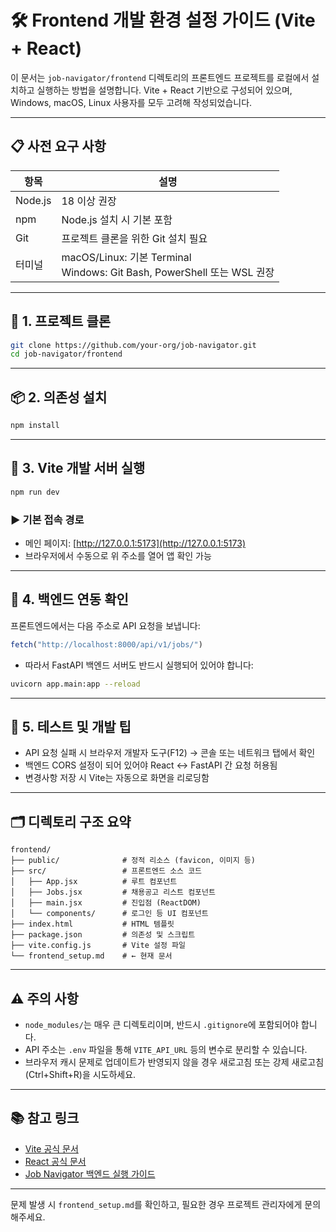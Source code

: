 # 🛠️ Frontend 개발 환경 설정 가이드 (Vite + React)

이 문서는 `job-navigator/frontend` 디렉토리의 프론트엔드 프로젝트를 로컬에서 설치하고 실행하는 방법을 설명합니다. Vite + React 기반으로 구성되어 있으며, Windows, macOS, Linux 사용자를 모두 고려해 작성되었습니다.

---

## 📋 사전 요구 사항

| 항목      | 설명                                                                  |
| ------- | ------------------------------------------------------------------- |
| Node.js | 18 이상 권장                                                            |
| npm     | Node.js 설치 시 기본 포함                                                  |
| Git     | 프로젝트 클론을 위한 Git 설치 필요                                               |
| 터미널     | macOS/Linux: 기본 Terminal<br>Windows: Git Bash, PowerShell 또는 WSL 권장 |

---

## 📁 1. 프로젝트 클론

```bash
git clone https://github.com/your-org/job-navigator.git
cd job-navigator/frontend
```

---

## 📦 2. 의존성 설치

```bash
npm install
```

---

## 🚀 3. Vite 개발 서버 실행

```bash
npm run dev
```

### ▶️ 기본 접속 경로

* 메인 페이지: [http://127.0.0.1:5173](http://127.0.0.1:5173)
* 브라우저에서 수동으로 위 주소를 열어 앱 확인 가능

---

## 🔗 4. 백엔드 연동 확인

프론트엔드에서는 다음 주소로 API 요청을 보냅니다:

```js
fetch("http://localhost:8000/api/v1/jobs/")
```

* 따라서 FastAPI 백엔드 서버도 반드시 실행되어 있어야 합니다:

```bash
uvicorn app.main:app --reload
```

---

## 🧪 5. 테스트 및 개발 팁

* API 요청 실패 시 브라우저 개발자 도구(F12) → 콘솔 또는 네트워크 탭에서 확인
* 백엔드 CORS 설정이 되어 있어야 React ↔ FastAPI 간 요청 허용됨
* 변경사항 저장 시 Vite는 자동으로 화면을 리로딩함

---

## 🗂️ 디렉토리 구조 요약

```
frontend/
├── public/              # 정적 리소스 (favicon, 이미지 등)
├── src/                 # 프론트엔드 소스 코드
│   ├── App.jsx          # 루트 컴포넌트
│   ├── Jobs.jsx         # 채용공고 리스트 컴포넌트
│   ├── main.jsx         # 진입점 (ReactDOM)
│   └── components/      # 로그인 등 UI 컴포넌트
├── index.html           # HTML 템플릿
├── package.json         # 의존성 및 스크립트
├── vite.config.js       # Vite 설정 파일
└── frontend_setup.md    # ← 현재 문서
```

---

## ⚠️ 주의 사항

* `node_modules/`는 매우 큰 디렉토리이며, 반드시 `.gitignore`에 포함되어야 합니다.
* API 주소는 `.env` 파일을 통해 `VITE_API_URL` 등의 변수로 분리할 수 있습니다.
* 브라우저 캐시 문제로 업데이트가 반영되지 않을 경우 새로고침 또는 강제 새로고침 (Ctrl+Shift+R)을 시도하세요.

---

## 📚 참고 링크

* [Vite 공식 문서](https://vitejs.dev/)
* [React 공식 문서](https://react.dev/)
* [Job Navigator 백엔드 실행 가이드](../docs/backend-structure.md)

---

문제 발생 시 `frontend_setup.md`를 확인하고, 필요한 경우 프로젝트 관리자에게 문의해주세요.
